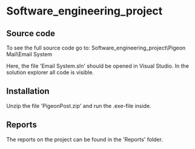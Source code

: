 # Software_engineering_project
## Source code
To see the full source code go to: Software_engineering_project\Pigeon Mail\Email System

Here, the file 'Email System.sln' should be opened in Visual Studio. In the solution explorer all code is visible. 

## Installation
Unzip the file 'PigeonPost.zip' and run the .exe-file inside. 

## Reports
The reports on the project can be found in the 'Reports' folder.
